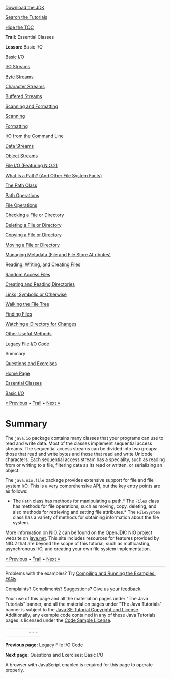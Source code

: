 [Download
the JDK](http://java.sun.com/javase/6/download.jsp)
  
[Search the
Tutorials](../../search.html)
  
[Hide the TOC](javascript:toggleLeft())

**Trail:** Essential Classes
  
**Lesson:** Basic I/O

[Basic I/O](index.html)

[I/O Streams](streams.html)

[Byte Streams](bytestreams.html)

[Character Streams](charstreams.html)

[Buffered Streams](buffers.html)

[Scanning and Formatting](scanfor.html)

[Scanning](scanning.html)

[Formatting](formatting.html)

[I/O from the Command Line](cl.html)

[Data Streams](datastreams.html)

[Object Streams](objectstreams.html)

[File I/O (Featuring NIO.2)](fileio.html)

[What Is a Path? (And Other File System Facts)](path.html)

[The Path Class](pathClass.html)

[Path Operations](pathOps.html)

[File Operations](fileOps.html)

[Checking a File or Directory](check.html)

[Deleting a File or Directory](delete.html)

[Copying a File or Directory](copy.html)

[Moving a File or Directory](move.html)

[Managing Metadata (File and File Store Attributes)](fileAttr.html)

[Reading, Writing, and Creating Files](file.html)

[Random Access Files](rafs.html)

[Creating and Reading Directories](dirs.html)

[Links, Symbolic or Otherwise](links.html)

[Walking the File Tree](walk.html)

[Finding Files](find.html)

[Watching a Directory for Changes](notification.html)

[Other Useful Methods](misc.html)

[Legacy File I/O Code](legacy.html)

Summary

[Questions and Exercises](QandE/questions.html)

[Home Page](../../index.html)
>
[Essential Classes](../index.html)
>
[Basic I/O](index.html)

[« Previous](legacy.html) • [Trail](../TOC.html) • [Next »](QandE/questions.html)

# Summary

The `java.io` package contains many classes that your programs can use
to read and write data. Most of the classes implement sequential access streams.
The sequential access streams can be divided into two groups:
those that read and write bytes and those that read and write Unicode characters.
Each sequential access stream has a speciality,
such as reading from or writing to a file, filtering data as its read or written,
or serializing an object.

The `java.nio.file` package provides extensive support for file
and file system I/O.
This is a very comprehensive API, but the key entry points are as follows:

* The `Path` class has methods for manipulating a path.* The `Files` class has methods for file operations,
    such as moving, copy, deleting, and also methods for retrieving and
    setting file attributes.* The `FileSystem` class has a variety of methods for
      obtaining information about the file system.

More information on NIO.2 can be found on the
[OpenJDK: NIO](http://openjdk.java.net/projects/nio/) project website on
[java.net](http://home.java.net/). This site includes resources for features provided by NIO.2 that are
beyond the scope of this tutorial,
such as multicasting, asynchronous I/O, and creating your own
file system implementation.

[« Previous](legacy.html)
•
[Trail](../TOC.html)
•
[Next »](QandE/questions.html)

---

Problems with the examples? Try [Compiling and Running
the Examples: FAQs](../../information/run-examples.html).
  
Complaints? Compliments? Suggestions? [Give
us your feedback](http://download.oracle.com/javase/feedback.html).

Your use of this page and all the material on pages under "The Java Tutorials" banner,
and all the material on pages under "The Java Tutorials" banner is subject to the [Java SE Tutorial Copyright
and License](../../information/license.html).
Additionally, any example code contained in any of these Java
Tutorials pages is licensed under the
[Code
Sample License](http://developers.sun.com/license/berkeley_license.html).

|  |  |  |  |  |
| --- | --- | --- | --- | --- |
| |  |  | | --- | --- | | duke image | Oracle logo | | [About Oracle](http://www.oracle.com/us/corporate/index.html) | [Oracle Technology Network](http://www.oracle.com/technology/index.html) | [Terms of Service](https://www.samplecode.oracle.com/servlets/CompulsoryClickThrough?type=TermsOfService) | Copyright © 1995, 2011 Oracle and/or its affiliates. All rights reserved. |

**Previous page:** Legacy File I/O Code
  
**Next page:** Questions and Exercises: Basic I/O




A browser with JavaScript enabled is required for this page to operate properly.